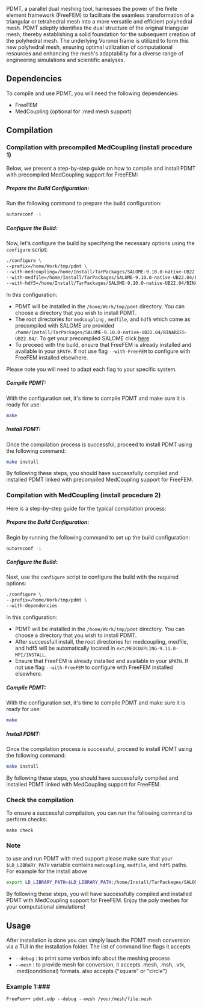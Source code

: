 PDMT, a parallel dual meshing tool, harnesses the power of the finite element framework (FreeFEM) to facilitate the seamless transformation of a triangular or tetrahedral mesh into a more versatile and efficient polyhedral mesh. PDMT adeptly identifies the dual structure of the original triangular mesh, thereby establishing a solid foundation for the subsequent creation of the polyhedral mesh. The underlying Voronoi frame is utilized to form this new polyhedral mesh, ensuring optimal utilization of computational resources and enhancing the mesh's adaptability for a diverse range of engineering simulations and scientific analyses.

## Dependencies ##
To compile and use PDMT, you will need the following dependencies:
- FreeFEM
- MedCoupling (optional for .med mesh support)

## Compilation ##

### Compilation with precompiled MedCoupling (install procedure 1)

Below, we present a step-by-step guide on how to compile and install PDMT with precompiled MedCoupling support for FreeFEM:

##### Prepare the Build Configuration: #####
Run the following command to prepare the build configuration:
```bash 
autoreconf -i
```
##### Configure the Build: #####
Now, let's configure the build by specifying the necessary options using the `configure` script:
```bash
./configure \
--prefix=/home/Work/tmp/pdmt \
--with-medcoupling=/home/Install/TarPackages/SALOME-9.10.0-native-UB22.04/BINARIES-UB22.04/MEDCOUPLING \
--with-medfile=/home/Install/TarPackages/SALOME-9.10.0-native-UB22.04/BINARIES-UB22.04/medfile         \
--with-hdf5=/home/Install/TarPackages/SALOME-9.10.0-native-UB22.04/BINARIES-UB22.04/hdf5
```

In this configuration:
-  PDMT will be installed in the  `/home/Work/tmp/pdmt` directory. You can choose a directory that you wish to install PDMT.  
- The root directories for `medcoupling` , `medfile`, and `hdf5` which come as precompiled with SALOME are provided `/home/Install/TarPackages/SALOME-9.10.0-native-UB22.04/BINARIES-UB22.04/`.  To get your precompiled SALOME click [here](https://www.salome-platform.org/?page_id=2433).
- To proceed with the build, ensure that FreeFEM is already installed and available in your  `$PATH`. If not use flag `--with-FreeFEM` to configure with FreeFEM installed elsewhere.

Please note you will need to adapt each flag to your specific system. 

##### Compile PDMT: #####
With the configuration set, it's time to compile PDMT and make sure it is ready for use:
```bash
make
```

##### Install PDMT: #####
Once the compilation process is successful, proceed to install PDMT using the following command:
```bash
make install
```
By following these steps, you should have successfully compiled and installed PDMT linked with precompiled MedCoupling support for FreeFEM.

### Compilation with MedCoupling (install procedure 2)

Here is a step-by-step guide for the typical compilation process:

##### Prepare the Build Configuration: #####

Begin by running the following command to set up the build configuration:
```bash 
autoreconf -i
```

##### Configure the Build: #####
Next, use the `configure` script to configure the build with the required options:
```bash
./configure \
--prefix=/home/Work/tmp/pdmt \
--with-dependencies
```


In this configuration:

-  PDMT will be installed in the  `/home/Work/tmp/pdmt` directory. You can choose a directory that you wish to install PDMT.  
- After successfull install, the root directories for medcoupling, medfile, and hdf5 will be automatically located in `ext/MEDCOUPLING-9.11.0-MPI/INSTALL`.
-  Ensure that FreeFEM is already installed and available in your `$PATH`. If not use flag `--with-FreeFEM` to configure with FreeFEM installed elsewhere. 

##### Compile PDMT: #####
With the configuration set, it's time to compile PDMT and make sure it is ready for use:
```bash
make
```

##### Install PDMT: #####
Once the compilation process is successful, proceed to install PDMT using the following command:
```bash
make install
```
By following these steps, you should have successfully compiled and installed PDMT linked with MedCoupling support for FreeFEM.


### Check the compilation ###
To ensure a successful compilation, you can run the following command to perform checks:
```
make check
```

### Note ###

to use and run PDMT with med support please make sure that your `$LD_LIBRARY_PATH` variable contains  `medcoupling`, `medfile`, and `hdf5`  paths. For example for the install above 

```bash
export LD_LIBRARY_PATH=$LD_LIBRARY_PATH:/home/Install/TarPackages/SALOME-9.10.0-native-UB22.04/BINARIES-UB22.04/MEDCOUPLING/lib:/home/Install/TarPackages/SALOME-9.10.0-native-UB22.04/BINARIES-UB22.04/medfile/lib:/home/Install/TarPackages/SALOME-9.10.0-native-UB22.04/BINARIES-UB22.04/hdf5/lib
```
By following these steps, you will have successfully compiled and installed PDMT with MedCoupling support for FreeFEM. Enjoy the poly meshes for your computational simulations!

## Usage ##

After installation is done you can simply lauch the PDMT mesh conversion via a TUI in the installation folder. The list of command line flags it accepts
- `--debug`    : to print some verbos info about the meshing process
- `--mesh`     : to provide mesh for conversion, it accepts .mesh, .msh, .vtk, .med(conditional) formats. also accepts ("square" or "circle")

### Example 1:###
```
FreeFem++ pdmt.edp --debug --mesh /your/mesh/file.mesh
```

